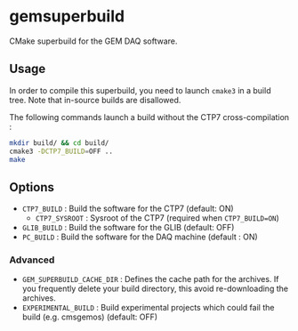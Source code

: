 # gemsuperbuild
CMake superbuild for the GEM DAQ software.

## Usage

In order to compile this superbuild, you need to launch `cmake3` in a build tree.
Note that in-source builds are disallowed.

The following commands launch a build without the CTP7 cross-compilation :
``` bash
mkdir build/ && cd build/
cmake3 -DCTP7_BUILD=OFF ..
make
```

## Options

* `CTP7_BUILD` : Build the software for the CTP7 (default: ON)
  * `CTP7_SYSROOT` : Sysroot of the CTP7 (required when `CTP7_BUILD=ON`)
* `GLIB_BUILD` : Build the software for the GLIB (default: OFF)
* `PC_BUILD` : Build the software for the DAQ machine (default : ON)

### Advanced

* `GEM_SUPERBUILD_CACHE_DIR` : Defines the cache path for the archives. If you frequently delete your build directory, this avoid re-downloading the archives.
* `EXPERIMENTAL_BUILD` : Build experimental projects which could fail the build (e.g. cmsgemos) (default: OFF)

